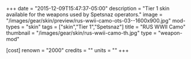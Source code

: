 +++
date = "2015-12-09T15:47:37-05:00"
description = "Tier 1 skin available for the weapons used by Spetsnaz operators."
image = "/images/gear/skin/preview/rus-wwii-camo-ots-03--1600x900.jpg"
mod-types = "skin"
tags = ["skin","Tier 1","Spetsnaz"]
title = "RUS WWII Camo"
thumbnail = "/images/gear/skin/rus-wwii-camo-th.jpg"
type = "weapon-mod"

[cost]
  renown = "2000"
  credits = ""
  units = ""
+++
